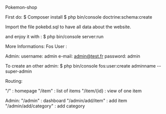 Pokemon-shop

First do: 
$ Composer install 
$ php bin/console doctrine:schema:create 

Import the file pokebd.sql to have all data about the website.

and enjoy it with : 
$ php bin/console server:run

More Informations:
Fos User :

 Admin: 
  username: admin
  e-mail: admin@test.fr
  password: admin

 To create an other admin: 
  $ php bin/console fos:user:create adminname --super-admin


Routing:

 "/" : homepage
 "/item" : list of items
 "/item/{id} : view of one item


  Admin: 
   "/admin" : dashboard
   "/admin/add/item" : add item
   "/admin/add/category" : add category
